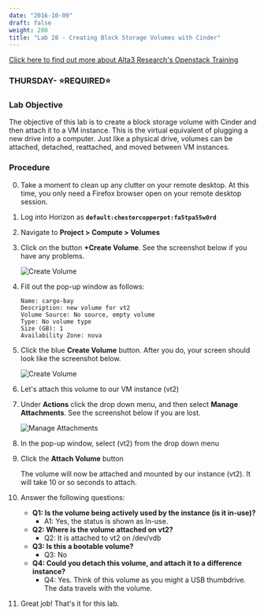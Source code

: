 ```yaml
---
date: "2016-10-09"
draft: false
weight: 280
title: "Lab 28 - Creating Block Storage Volumes with Cinder"
---
```

[Click here to find out more about Alta3 Research's Openstack Training](https://alta3.com/courses/openstack)

### THURSDAY- &#x2B50;REQUIRED&#x2B50;

### Lab Objective 

The objective of this lab is to create a block storage volume with Cinder and then attach it to a VM instance. This is the virtual equivalent of plugging a new drive into a computer. Just like a physical drive, volumes can be attached, detached, reattached, and moved between VM instances.

### Procedure

0. Take a moment to clean up any clutter on your remote desktop. At this time, you only need a Firefox browser open on your remote desktop session.

0. Log into Horizon as **`default:chestercopperpot:fa5tpa55w0rd`**

0. Navigate to **Project > Compute > Volumes**

0. Click on the button **+Create Volume**. See the screenshot below if you have any problems.

    ![Create Volume](https://alta3.com/labs/images/alta3_lab_horizon_volume_create.png)

0. Fill out the pop-up window as follows:

    ```
    Name: cargo-bay
    Description: new volume for vt2
    Volume Source: No source, empty volume
    Type: No volume type
    Size (GB): 1
    Availability Zone: nova
    ```
	
0. Click the blue **Create Volume** button. After you do, your screen should look like the screenshot below.

    ![Create Volume](https://alta3.com/labs/images/alta3_lab_horizon_volume_created_done.png)

0. Let's attach this volume to our VM instance (vt2)

0. Under **Actions** click the drop down menu, and then select **Manage Attachments**. See the screenshot below if you are lost.
	
    ![Manage Attachments](https://alta3.com/labs/images/alta3_lab_horizon_volume_attach.png)	
	
0. In the pop-up window, select (vt2) from the drop down menu

0. Click the **Attach Volume** button

    >
    The volume will now be attached and mounted by our instance (vt2). It will take 10 or so seconds to attach.
	
0. Answer the following questions:
    - **Q1: Is the volume being actively used by the instance (is it in-use)?**
      - A1: Yes, the status is shown as In-use.
    - **Q2: Where is the volume attached on vt2?**
      - Q2: It is attached to vt2 on /dev/vdb
    - **Q3: Is this a bootable volume?**
      - Q3: No
    - **Q4: Could you detach this volume, and attach it to a difference instance?**
      - Q4: Yes. Think of this volume as you might a USB thumbdrive. The data travels with the volume.
	
0. Great job! That's it for this lab.
